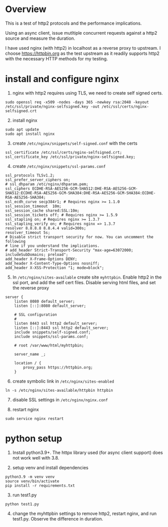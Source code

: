 # Overview

This is a test of http2 protocols and the performance implications.

Using an async client, issue mutltiple concurrent requests against a http2 source and measure the duration.

I have used nginx (with http2) in localhost as a reverse proxy to upstream.  I choose https://httpbin.org as the test upstream as it readily supports http2 with the necessary HTTP methods for my testing.

# install and configure nginx

1. nginx with http2 requires using TLS, we need to create self signed certs. 
```
sudo openssl req -x509 -nodes -days 365 -newkey rsa:2048 -keyout /etc/ssl/private/nginx-selfsigned.key -out /etc/ssl/certs/nginx-selfsigned.crt
```

2. install nginx
```
sudo apt update
sudo apt install nginx
```

3. create `/etc/nginx/snippets/self-signed.conf` with the certs
```
ssl_certificate /etc/ssl/certs/nginx-selfsigned.crt;
ssl_certificate_key /etc/ssl/private/nginx-selfsigned.key;
```

4. create `/etc/nginx/snippets/ssl-params.conf`
```
ssl_protocols TLSv1.2;
ssl_prefer_server_ciphers on;
# ssl_dhparam /etc/nginx/dhparam.pem;
ssl_ciphers ECDHE-RSA-AES256-GCM-SHA512:DHE-RSA-AES256-GCM-SHA512:ECDHE-RSA-AES256-GCM-SHA384:DHE-RSA-AES256-GCM-SHA384:ECDHE-RSA-AES256-SHA384;
ssl_ecdh_curve secp384r1; # Requires nginx >= 1.1.0
ssl_session_timeout  10m;
ssl_session_cache shared:SSL:10m;
ssl_session_tickets off; # Requires nginx >= 1.5.9
ssl_stapling on; # Requires nginx >= 1.3.7
ssl_stapling_verify on; # Requires nginx => 1.3.7
resolver 8.8.8.8 8.8.4.4 valid=300s;
resolver_timeout 5s;
# Disable strict transport security for now. You can uncomment the following
# line if you understand the implications.
# add_header Strict-Transport-Security "max-age=63072000; includeSubDomains; preload";
add_header X-Frame-Options DENY;
add_header X-Content-Type-Options nosniff;
add_header X-XSS-Protection "1; mode=block";
```

5. In `/etc/nginx/sites-available` create site `myhttpbin`.  Enable http2 in the ssl port, and add the self cert files. Disable serving html files, and set the reverse proxy
```
server {
	listen 8080 default_server;
	listen [::]:8080 default_server;

	# SSL configuration
	#
	listen 8443 ssl http2 default_server;
	listen [::]:8443 ssl http2 default_server;
    include snippets/self-signed.conf;
    include snippets/ssl-params.conf;
	
	# root /var/www/html/myhttpbin;

	server_name _;

	location / {
		proxy_pass https://httpbin.org;
	}

```

6. create symbolic link in `/etc/nginx/sites-enabled`
```
ln -s /etc/nginx/sites-available/httpbin httpbin
```

7. disable SSL settings in `/etc/nginx/nginx.conf`

8. restart nginx
```
sudo service nginx restart
```

# python setup

1. Install python3.9+.  The httpx library used (for async client support) does not work well with 3.8.

2. setup venv and install dependencies
```
python3.9 -m venv venv
source venv/bin/activate
pip install -r requirements.txt
```

3. run test1.py
```
python test1.py
```
4. change the myhttpbin settings to remove http2, restart nginx, and run test1.py.  Observe the difference in duration.



